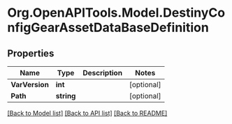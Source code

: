 # Org.OpenAPITools.Model.DestinyConfigGearAssetDataBaseDefinition

## Properties

Name | Type | Description | Notes
------------ | ------------- | ------------- | -------------
**VarVersion** | **int** |  | [optional] 
**Path** | **string** |  | [optional] 

[[Back to Model list]](../README.md#documentation-for-models) [[Back to API list]](../README.md#documentation-for-api-endpoints) [[Back to README]](../README.md)


